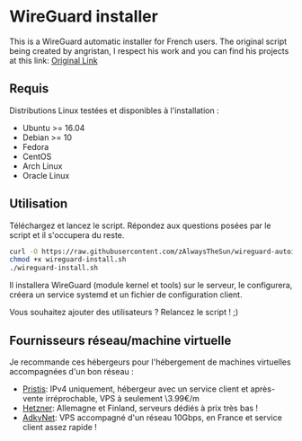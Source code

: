 # WireGuard installer
This is a WireGuard automatic installer for French users. The original script being created by angristan, I respect his work and you can find his projects at this link: [Original Link](https://github.com/angristan/wireguard-install)

## Requis

Distributions Linux testées et disponibles à l'installation :

- Ubuntu >= 16.04
- Debian >= 10
- Fedora
- CentOS
- Arch Linux
- Oracle Linux

## Utilisation

Téléchargez et lancez le script. Répondez aux questions posées par le script et il s'occupera du reste.

```bash
curl -O https://raw.githubusercontent.com/zAlwaysTheSun/wireguard-autoinstaller-french/master/wireguard-install.sh
chmod +x wireguard-install.sh
./wireguard-install.sh
```

Il installera WireGuard (module kernel et tools) sur le serveur, le configurera, créera un service systemd et un fichier de configuration client.

Vous souhaitez ajouter des utilisateurs ? Relancez le script ! ;)

## Fournisseurs réseau/machine virtuelle

Je recommande ces hébergeurs pour l'hébergement de machines virtuelles accompagnées d'un bon réseau :

- [Pristis](https://goo.gl/Xyd1Sc): IPv4 uniquement, hébergeur avec un service client et après-vente irréprochable, VPS à seulement \3.99€/m
- [Hetzner](https://hetzner.cloud/?ref=ywtlvZsjgeDq): Allemagne et Finland, serveurs dédiés à prix très bas !
- [AdkyNet](https://goo.gl/qXrNLK): VPS accompagné d'un réseau 10Gbps, en France et service client assez rapide !
